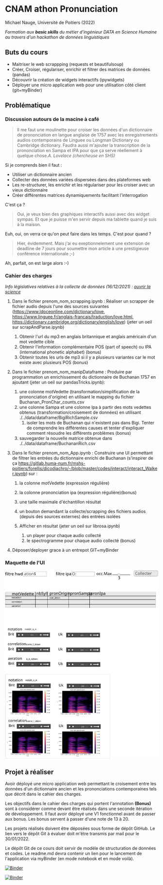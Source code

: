 # CNAM athon Pronunciation
Michael Nauge, Université de Poitiers (2022)

*Formation aux **basic skills** du métier d'ingénieur DATA en Science Humaine au travers d'un hackathon de données linguistiques*


## Buts du cours

* Maitriser le web scrappping (requests et beautifulsoup)
* Créer, Croiser, régulariser, enrichir et filtrer des matrices de données (pandas)
* Découvrir la création de widgets interactifs (ipywidgets)
* Déployer une micro application web pour une utilisation côté client (git+myBinder)


## Problématique 

### Discussion autours de la macine à café

> Il me faut une moulinette pour croiser les données d'un dictionnaire de prononciation en langue anglaise de 1757 avec les enregistrements audios contemporains de Linguee ou Longman Dictionary ou Cambridge dictionary. Faudra aussi m'ajouter la transcription de la prononciation en Sampa et IPA pour que ça serve réellement à quelque chose.*A. Lovelace (chercheuse en SHS)* 


Si je comprends bien il faut :
* Utiliser un dictionnaire ancien
* Collecter des données variées dispersées dans des plateformes web
* Les re-structurer, les enrichir et les régulariser pour les croiser avec un vieux dictionnaire
* Créer différentes matrices dynamiquements facilitant l'interrogation

C'est ça ?

> Oui, je veux bien des graphiques interactifs aussi avec des widget sympas. Et que je puisse m'en servir depuis ma tablette quand je suis à la maison.

Euh, oui, on verra ce qu'on peut faire dans les temps. C'est pour quand ?

> Hier, évidemment. Mais j'ai eu exeptionnelement une extension de deadline de 7 jours pour soumettre mon article à une prestigieuse conférence internationale ;-)

Ah, parfait, on est large alors :-)


### Cahier des charges
*Info législatives relatives à la collecte de données (16/12/2021) : [ouvrir la science](https://www.ouvrirlascience.fr/la-fouille-de-textes-et-de-donnees-a-des-fins-de-recherche-une-pratique-confirmee-et-desormais-operationnelle-en-droit-francais/?utm_campaign=Data%20veille&utm_medium=email&utm_source=Revue%20newsletter)*

1. Dans le fichier prenom_nom_scrapping.ipynb : Réaliser un scrapper de fichier audio depuis l'une des sources suivantes (https://www.ldoceonline.com/dictionary/love, https://www.linguee.fr/anglais-francais/traduction/love.html, https://dictionary.cambridge.org/dictionary/english/love) (jeter un oeil sur scrapAndParse.ipynb)
    1. Obtenir l'url du mp3 en anglais britannique et anglais américain d'un mot vedette cible
    1. Obtenir l'information complémentaire POS (part of speech) ou IPA (international phonetic alphabet) (bonus)
    1. Obtenir toutes les urls de mp3 si il y a plusieurs variantes car le mot existe avec plusieurs POS (bonus)
    


1. Dans le fichier prenom_nom_manipDataframe : Produire par programmation un enrichissement du dictionnaire de Buchanan 1757 en ajoutant (jeter un oeil sur pandasTricks.ipynb): 
    1. une colonne motVedette (transformation/simplification de la prononciation d'origine) en utilisant le mapping du fichier Buchanan_PronChar_counts.csv 
    1. une colonne Sampa et une colonne Ipa à partir des mots vedettes obtenus (transformation/croisement de données) en utilisant ./../data/dataframe/BigiRichSample.csv
        1. isoler les mots de Buchanan qui n'existent pas dans Bigi. Tenter de comprendre les différentes causes et tenter d'expliquer comment résoudre les différents problèmes (bonus) 
    1. sauvegarder la nouvelle matrice obtenue dans ./../data/dataframe/BuchananRich.csv

1. Dans le fichier prenom_nom_App.ipynb : Construire une UI permettant de filtrer les entrées du dictionnaire enrichi de Buchanan (s'inspirer de ça https://gitlab.huma-num.fr/mshs-poitiers/forellis/dicodiachro/-/blob/master/codes/interact/interact_Walker.ipynb) sur :
    1. la colonne motVedette (expression régulière) 
    1. la colonne prononciation ipa (expression régulière)(bonus)
    1. une taille maximale d'échantillon résultat
    1. un bouton demandant la collecte/scrapping des fichiers audios (depuis des sources externes) des entrées isolées 

    1. Afficher en résultat (jeter un oeil sur librosa.ipynb)
        1. un player pour chaque audio collecté
        1. le spectrogramme pour chaque audio collecté (bonus)
        
1. Déposer/deployer grace à un entrepot GIT+myBinder 

### Maquette de l'UI
<img src="maquette.svg"> 


## Projet à réaliser 

Avoir déployé une micro application web permettant le croisement entre les données d'un dictionnaire ancien et les prononciations contemporaines tels que décrit dans le cahier des charges. 

Les objectifs dans le cahier des charges qui portent l'annotation **(Bonus)** sont à considérer comme devant être réalisés dans une seconde itération de développement. Il faut avoir déployé une V1 fonctionnel avant de passer aux bonus. Les bonus servent à passer d'une note de 13 à 20.


Les projets réalisés doivent être déposées sous forme de dépôt GitHub. Le lien vers le dépôt Git à évaluer doit m'être transmis par mail pour le 30/01/2022.

Le dépôt Git de ce cours doit servir de modèle de structuration de données et codes. Le readme.md devra contenir un lien pour le lancement de l'application via myBinder (en mode notebook et en mode voilà).

[![Binder](https://mybinder.org/badge_logo.svg)](https://mybinder.org/v2/gh/anisshl/dicoCo/HEAD)

[![Binder](https://mybinder.org/badge_logo.svg)](https://mybinder.org/v2/gh/anisshl/dicoCo/HEAD?urlpath=%2Fvoila%2Frender%2Fnotebook%2Fanis_sahli_App.ipynb)











